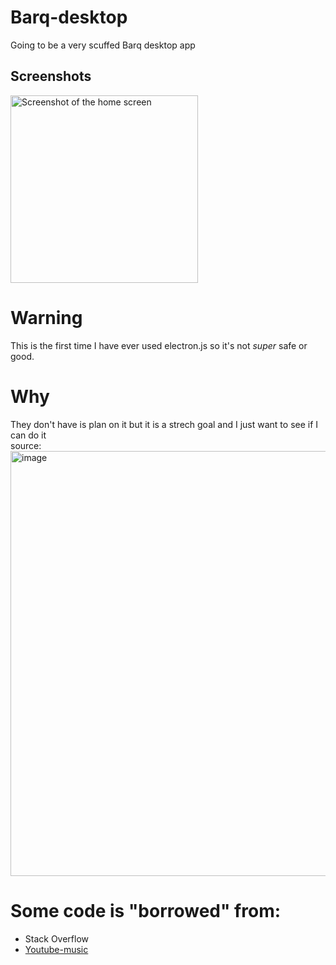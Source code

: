 # Barq-desktop
Going to be a very scuffed Barq desktop app

## Screenshots
<img width="300" alt="Screenshot of the home screen" title="Screenshot of the home screen" src="https://user-images.githubusercontent.com/22648256/168457391-6e3b0d46-df1b-414f-8ecd-40a960361a3e.png">
 
# Warning
This is the first time I have ever used electron.js so it's not _super_ safe or good.

# Why
They don't have is plan on it but it is a strech goal and I just want to see if I can do it<br>
source: <br>
<a href="https://feedback.barq.social/feedback/16312"><img width="680" alt="image" src="https://user-images.githubusercontent.com/22648256/168452719-bd1e45e4-1cf4-460d-903e-76ae29496209.png"></a>

# Some code is "borrowed" from:
* Stack Overflow
* [Youtube-music](https://github.com/th-ch/youtube-music/)
